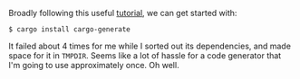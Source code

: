 Broadly following this useful [tutorial](https://rustwasm.github.io/book/game-of-life/setup.html), we can get started with:

```
$ cargo install cargo-generate
```

It failed about 4 times for me while I sorted out its dependencies, and made space for it in `TMPDIR`. Seems like a lot of hassle for a code generator that I'm going to use approximately once. Oh well.